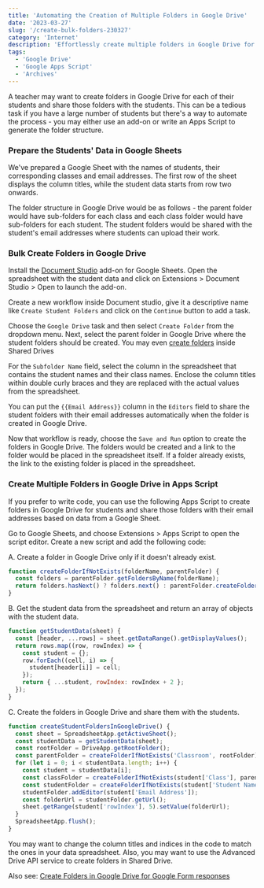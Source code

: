 ```yaml
---
title: 'Automating the Creation of Multiple Folders in Google Drive'
date: '2023-03-27'
slug: '/create-bulk-folders-230327'
category: 'Internet'
description: 'Effortlessly create multiple folders in Google Drive for your classroom students with Apps Script'
tags:
  - 'Google Drive'
  - 'Google Apps Script'
  - 'Archives'
---
```


A teacher may want to create folders in Google Drive for each of their students and share those folders with the students. This can be a tedious task if you have a large number of students but there's a way to automate the process - you may either use an add-on or write an Apps Script to generate the folder structure.

### Prepare the Students' Data in Google Sheets

We've prepared a Google Sheet with the names of students, their corresponding classes and email addresses. The first row of the sheet displays the column titles, while the student data starts from row two onwards.

The folder structure in Google Drive would be as follows - the parent folder would have sub-folders for each class and each class folder would have sub-folders for each student. The student folders would be shared with the student's email addresses where students can upload their work.

### Bulk Create Folders in Google Drive

Install the [Document Studio](https://workspace.google.com/marketplace/app/document_studio/429444628321) add-on for Google Sheets. Open the spreadsheet with the student data and click on Extensions > Document Studio > Open to launch the add-on.

Create a new workflow inside Document studio, give it a descriptive name like `Create Student Folders` and click on the `Continue` button to add a task.

Choose the `Google Drive` task and then select `Create Folder` from the dropdown menu. Next, select the parent folder in Google Drive where the student folders should be created. You may even [create folders](https://digitalinspiration.com/docs/document-studio/apps/google-drive) inside Shared Drives

For the `Subfolder Name` field, select the column in the spreadsheet that contains the student names and their class names. Enclose the column titles within double curly braces and they are replaced with the actual values from the spreadsheet.

You can put the `{{Email Address}}` column in the `Editors` field to share the student folders with their email addresses automatically when the folder is created in Google Drive.

Now that workflow is ready, choose the `Save and Run` option to create the folders in Google Drive. The folders would be created and a link to the folder would be placed in the spreadsheet itself. If a folder already exists, the link to the existing folder is placed in the spreadsheet.

### Create Multiple Folders in Google Drive in Apps Script

If you prefer to write code, you can use the following Apps Script to create folders in Google Drive for students and share those folders with their email addresses based on data from a Google Sheet.

Go to Google Sheets, and choose Extensions > Apps Script to open the script editor. Create a new script and add the following code:

A. Create a folder in Google Drive only if it doesn't already exist.

```js
function createFolderIfNotExists(folderName, parentFolder) {
  const folders = parentFolder.getFoldersByName(folderName);
  return folders.hasNext() ? folders.next() : parentFolder.createFolder(folderName);
}
```

B. Get the student data from the spreadsheet and return an array of objects with the student data.

```js
function getStudentData(sheet) {
  const [header, ...rows] = sheet.getDataRange().getDisplayValues();
  return rows.map((row, rowIndex) => {
    const student = {};
    row.forEach((cell, i) => {
      student[header[i]] = cell;
    });
    return { ...student, rowIndex: rowIndex + 2 };
  });
}
```

C. Create the folders in Google Drive and share them with the students.

```js
function createStudentFoldersInGoogleDrive() {
  const sheet = SpreadsheetApp.getActiveSheet();
  const studentData = getStudentData(sheet);
  const rootFolder = DriveApp.getRootFolder();
  const parentFolder = createFolderIfNotExists('Classroom', rootFolder);
  for (let i = 0; i < studentData.length; i++) {
    const student = studentData[i];
    const classFolder = createFolderIfNotExists(student['Class'], parentFolder);
    const studentFolder = createFolderIfNotExists(student['Student Name'], classFolder);
    studentFolder.addEditor(student['Email Address']);
    const folderUrl = studentFolder.getUrl();
    sheet.getRange(student['rowIndex'], 5).setValue(folderUrl);
  }
  SpreadsheetApp.flush();
}
```

You may want to change the column titles and indices in the code to match the ones in your data spreadsheet. Also, you may want to use the Advanced Drive API service to create folders in Shared Drive.

Also see: [Create Folders in Google Drive for Google Form responses](https://digitalinspiration.com/docs/document-studio/google-forms/create-folder-in-google-drive)
